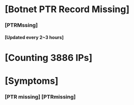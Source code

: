 # [Botnet PTR Record Missing]
### [PTRMssing]
#### [Updated every 2~3 hours]

# [Counting 3886 IPs]

# [Symptoms] 
###   [PTR missing] [PTRmissing]
